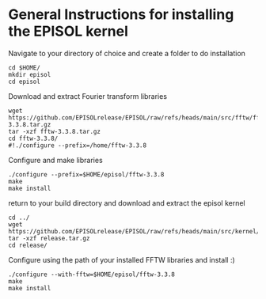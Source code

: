 # General Instructions for installing the EPISOL kernel 

Navigate to your directory of choice and create a folder to do installation
```
cd $HOME/
mkdir episol
cd episol
```
Download and extract Fourier transform libraries
```
wget https://github.com/EPISOLrelease/EPISOL/raw/refs/heads/main/src/fftw/fftw-3.3.8.tar.gz
tar -xzf fftw-3.3.8.tar.gz
cd fftw-3.3.8/
#!./configure --prefix=/home/fftw-3.3.8
```
Configure and make libraries
```
./configure --prefix=$HOME/episol/fftw-3.3.8
make
make install
```
return to your build directory and download and extract the episol kernel
```
cd ../
wget https://github.com/EPISOLrelease/EPISOL/raw/refs/heads/main/src/kernel/release.tar.gz
tar -xzf release.tar.gz
cd release/
```
Configure using the path of your installed FFTW libraries and install :)
```
./configure --with-fftw=$HOME/episol/fftw-3.3.8
make
make install
```
